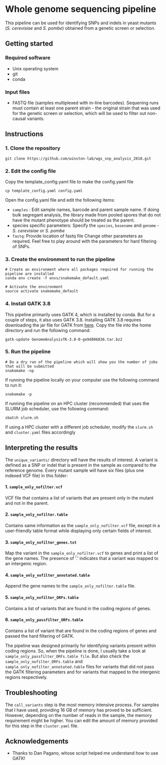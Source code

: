 # Whole genome sequencing pipeline
This pipeline can be used for identifying SNPs and indels in yeast mutants (*S. cerevisiae* and *S. pombe*) obtained from a genetic screen or selection.

## Getting started

### Required software
- Unix operating system
- git
- conda

### Input files
- FASTQ file (samples multiplexed with in-line barcodes). Sequening runs must contain at least one parent strain - the original strain that was used for the genetic screen or selection, which will be used to filter out non-causal variants.


## Instructions

### 1. Clone the repository
```
git clone https://github.com/winston-lab/wgs_snp_analysis_2018.git
```

### 2. Edit the config file
Copy the template_config.yaml file to make the config.yaml file
```
cp template_config.yaml config.yaml
```
Open the config.yaml file and edit the following items:
- ```samples``` : Edit sample names, barcode and parent sample name. If doing bulk segregant analysis, the library made from pooled spores that do not have the mutant phenotype should be treated as the parent.
- species specific parameters: Specify the ```species```, ```basename``` and ```genome``` - *S. cerevisiae* or *S. pombe*
- ```fastq```: Provide location of fastq file
Change other parameters as required. Feel free to play around with the parameters for hard filtering of SNPs.

### 3. Create the environment to run the pipeline
```
# Create an environment where all packages required for running the pipeline are installed
conda env create -f envs/snakemake_default.yaml

# Activate the environment
source activate snakemake_default
```

### 4. Install GATK 3.8
This pipeline primarily uses GATK 4, which is installed by conda. But for a couple of steps, it also uses GATK 3.8. Installing GATK 3.8 requires downloading the jar file for GATK from [here](https://software.broadinstitute.org/gatk/download/auth?package=GATK-archive&version=3.8-0-ge9d806836). Copy the file into the home directory and run the following command:
```
gatk-update GenomeAnalysisTK-3.8-0-ge9d806836.tar.bz2
```

### 5. Run the pipeline
```
# Do a dry run of the pipeline which will show you the number of jobs that will be submitted
snakemake -np
```

If running the pipeline locally on your computer use the following command to run it:
```
snakemake -p
```

If running the pipeline on an HPC cluster (recommended) that uses the SLURM job scheduler, use the following command:
```
sbatch slurm.sh
```
If using a HPC cluster with a different job scheduler, modify the ```slurm.sh``` and ```cluster.yaml``` files accordingly

## Interpreting the results
The ```unique_variants/``` directory will have the results of interest. A variant is defined as a SNP or indel that is present in the sample as compared to the reference genome. Every mutant sample will have six files (plus one indexed VCF file) in this folder:
#### 1. ```sample_only_nofilter.vcf```
VCF file that contains a list of variants that are present only in the mutant and not in the parent.
#### 2. ```sample_only_nofilter.table```
Contains same information as the ```sample_only_nofilter.vcf``` file, except in a user-friendly table format while displaying only certain fields of interest.
#### 3. ```sample_only_nofilter_genes.txt```
Map the variant in the ```sample_only_nofilter.vcf``` to genes and print a list of the gene names. The presence of '.' indicates that a variant was mapped to an intergenic region.
#### 4. ```sample_only_nofilter_annotated.table```
Append the gene names to the ```sample_only_nofilter.table``` file.
#### 5. ```sample_only_nofilter_ORFs.table```
Contains a list of variants that are found in the coding regions of genes.
#### 6. ```sample_only_passfilter_ORFs.table```
Contains a list of variant that are found in the coding regions of genes and passed the hard filtering of GATK.

The pipeline was designed primarily for identifying variants present within coding regions. So, when the pipeline is done, I usually take a look at ```sample_only_passfilter_ORFs.table file```. But also check the ```sample_only_nofilter_ORFs.table``` and ```sample_only_nofilter_annotated.table``` files for variants that did not pass the GATK filtering parameters and for variants that mapped to the intergenic regions respectively.

## Troubleshooting
The ```call_variants``` step is the most memory intensive process. For samples that I have used, providing 16 GB of memory has proved to be sufficient. However, depending on the number of reads in the sample, the memory requirement might be higher. You can edit the amount of memory provided for this step in the ```cluster.yaml``` file.

## Acknowledgements
- Thanks to Dan Pagano, whose script helped me understand how to use GATK!
